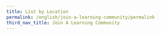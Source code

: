 ```yaml
---
title: List by Location
permalink: /english/join-a-learning-community/permalink
third_nav_title: Join A Learning Community
---
```

